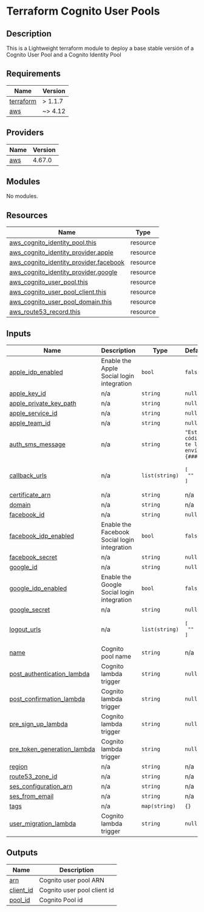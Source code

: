 # Terraform Cognito User Pools

## Description

This is a Lightweight terraform module to deploy a base stable versión of a Cognito User Pool and a Cognito Identity Pool

<!-- BEGIN_TF_DOCS -->
## Requirements

| Name | Version |
|------|---------|
| <a name="requirement_terraform"></a> [terraform](#requirement\_terraform) | > 1.1.7 |
| <a name="requirement_aws"></a> [aws](#requirement\_aws) | ~> 4.12 |

## Providers

| Name | Version |
|------|---------|
| <a name="provider_aws"></a> [aws](#provider\_aws) | 4.67.0 |

## Modules

No modules.

## Resources

| Name | Type |
|------|------|
| [aws_cognito_identity_pool.this](https://registry.terraform.io/providers/hashicorp/aws/latest/docs/resources/cognito_identity_pool) | resource |
| [aws_cognito_identity_provider.apple](https://registry.terraform.io/providers/hashicorp/aws/latest/docs/resources/cognito_identity_provider) | resource |
| [aws_cognito_identity_provider.facebook](https://registry.terraform.io/providers/hashicorp/aws/latest/docs/resources/cognito_identity_provider) | resource |
| [aws_cognito_identity_provider.google](https://registry.terraform.io/providers/hashicorp/aws/latest/docs/resources/cognito_identity_provider) | resource |
| [aws_cognito_user_pool.this](https://registry.terraform.io/providers/hashicorp/aws/latest/docs/resources/cognito_user_pool) | resource |
| [aws_cognito_user_pool_client.this](https://registry.terraform.io/providers/hashicorp/aws/latest/docs/resources/cognito_user_pool_client) | resource |
| [aws_cognito_user_pool_domain.this](https://registry.terraform.io/providers/hashicorp/aws/latest/docs/resources/cognito_user_pool_domain) | resource |
| [aws_route53_record.this](https://registry.terraform.io/providers/hashicorp/aws/latest/docs/resources/route53_record) | resource |

## Inputs

| Name | Description | Type | Default | Required |
|------|-------------|------|---------|:--------:|
| <a name="input_apple_idp_enabled"></a> [apple\_idp\_enabled](#input\_apple\_idp\_enabled) | Enable the Apple Social login integration | `bool` | `false` | no |
| <a name="input_apple_key_id"></a> [apple\_key\_id](#input\_apple\_key\_id) | n/a | `string` | `null` | no |
| <a name="input_apple_private_key_path"></a> [apple\_private\_key\_path](#input\_apple\_private\_key\_path) | n/a | `string` | `null` | no |
| <a name="input_apple_service_id"></a> [apple\_service\_id](#input\_apple\_service\_id) | n/a | `string` | `null` | no |
| <a name="input_apple_team_id"></a> [apple\_team\_id](#input\_apple\_team\_id) | n/a | `string` | `null` | no |
| <a name="input_auth_sms_message"></a> [auth\_sms\_message](#input\_auth\_sms\_message) | n/a | `string` | `"Este código te lo envía {####}"` | no |
| <a name="input_callback_urls"></a> [callback\_urls](#input\_callback\_urls) | n/a | `list(string)` | <pre>[<br>  ""<br>]</pre> | no |
| <a name="input_certificate_arn"></a> [certificate\_arn](#input\_certificate\_arn) | n/a | `string` | n/a | yes |
| <a name="input_domain"></a> [domain](#input\_domain) | n/a | `string` | n/a | yes |
| <a name="input_facebook_id"></a> [facebook\_id](#input\_facebook\_id) | n/a | `string` | `null` | no |
| <a name="input_facebook_idp_enabled"></a> [facebook\_idp\_enabled](#input\_facebook\_idp\_enabled) | Enable the Facebook Social login integration | `bool` | `false` | no |
| <a name="input_facebook_secret"></a> [facebook\_secret](#input\_facebook\_secret) | n/a | `string` | `null` | no |
| <a name="input_google_id"></a> [google\_id](#input\_google\_id) | n/a | `string` | `null` | no |
| <a name="input_google_idp_enabled"></a> [google\_idp\_enabled](#input\_google\_idp\_enabled) | Enable the Google Social login integration | `bool` | `false` | no |
| <a name="input_google_secret"></a> [google\_secret](#input\_google\_secret) | n/a | `string` | `null` | no |
| <a name="input_logout_urls"></a> [logout\_urls](#input\_logout\_urls) | n/a | `list(string)` | <pre>[<br>  ""<br>]</pre> | no |
| <a name="input_name"></a> [name](#input\_name) | Cognito pool name | `string` | n/a | yes |
| <a name="input_post_authentication_lambda"></a> [post\_authentication\_lambda](#input\_post\_authentication\_lambda) | Cognito lambda trigger | `string` | `null` | no |
| <a name="input_post_confirmation_lambda"></a> [post\_confirmation\_lambda](#input\_post\_confirmation\_lambda) | Cognito lambda trigger | `string` | `null` | no |
| <a name="input_pre_sign_up_lambda"></a> [pre\_sign\_up\_lambda](#input\_pre\_sign\_up\_lambda) | Cognito lambda trigger | `string` | `null` | no |
| <a name="input_pre_token_generation_lambda"></a> [pre\_token\_generation\_lambda](#input\_pre\_token\_generation\_lambda) | Cognito lambda trigger | `string` | `null` | no |
| <a name="input_region"></a> [region](#input\_region) | n/a | `string` | n/a | yes |
| <a name="input_route53_zone_id"></a> [route53\_zone\_id](#input\_route53\_zone\_id) | n/a | `string` | n/a | yes |
| <a name="input_ses_configuration_arn"></a> [ses\_configuration\_arn](#input\_ses\_configuration\_arn) | n/a | `string` | n/a | yes |
| <a name="input_ses_from_email"></a> [ses\_from\_email](#input\_ses\_from\_email) | n/a | `string` | n/a | yes |
| <a name="input_tags"></a> [tags](#input\_tags) | n/a | `map(string)` | `{}` | no |
| <a name="input_user_migration_lambda"></a> [user\_migration\_lambda](#input\_user\_migration\_lambda) | Cognito lambda trigger | `string` | `null` | no |

## Outputs

| Name | Description |
|------|-------------|
| <a name="output_arn"></a> [arn](#output\_arn) | Cognito user pool ARN |
| <a name="output_client_id"></a> [client\_id](#output\_client\_id) | Cognito user pool client id |
| <a name="output_pool_id"></a> [pool\_id](#output\_pool\_id) | Cognito Pool id |
<!-- END_TF_DOCS -->